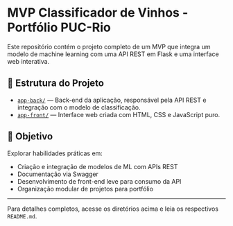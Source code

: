 # MVP Classificador de Vinhos - Portfólio PUC-Rio

Este repositório contém o projeto completo de um MVP que integra um modelo de machine learning com uma API REST em Flask e uma interface web interativa.

## 📁 Estrutura do Projeto

- [`app-back/`](./app-back/) — Back-end da aplicação, responsável pela API REST e integração com o modelo de classificação.
- [`app-front/`](./app-front/) — Interface web criada com HTML, CSS e JavaScript puro.

## 🎯 Objetivo

Explorar habilidades práticas em:
- Criação e integração de modelos de ML com APIs REST
- Documentação via Swagger
- Desenvolvimento de front-end leve para consumo da API
- Organização modular de projetos para portfólio

---

Para detalhes completos, acesse os diretórios acima e leia os respectivos `README.md`.
